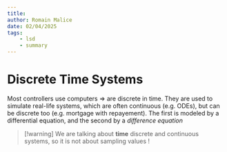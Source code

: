 ```yaml
---
title: 
author: Romain Malice
date: 02/04/2025
tags:
    - lsd
    - summary
---
```


# Discrete Time Systems

Most controllers use computers => are discrete in time.
They are used to simulate real-life systems, which are often continuous (e.g. ODEs), but can be discrete too (e.g. mortgage with repayement).
The first is modeled by a differential equation, and the second by a _difference equation_ 

> [!warning] We are talking about **time** discrete and continuous systems, so it is not about sampling values !

